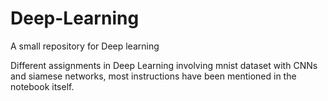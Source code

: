 # Deep-Learning
A small repository for Deep learning 

Different assignments in Deep Learning involving mnist dataset with CNNs and siamese networks, most instructions have been mentioned in the notebook itself.
